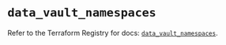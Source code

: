 # `data_vault_namespaces`

Refer to the Terraform Registry for docs: [`data_vault_namespaces`](https://registry.terraform.io/providers/hashicorp/vault/4.4.0/docs/data-sources/namespaces).
